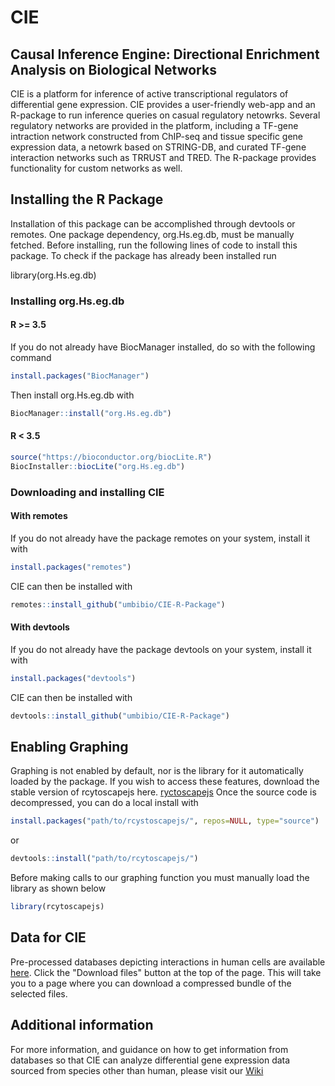 # CIE
## Causal Inference Engine: Directional Enrichment Analysis on Biological Networks

CIE is a platform for inference of active transcriptional regulators of differential gene expression. CIE provides a user-friendly web-app and an R-package to run inference queries on casual regulatory netowrks. Several regulatory networks are provided in the platform, including a TF-gene intraction network constructed from ChIP-seq and tissue specific gene expression data, a netowrk based on STRING-DB, and curated TF-gene interaction networks such as TRRUST and TRED. The R-package provides functionality for custom networks as well. 

## Installing the R Package

Installation of this package can be accomplished through devtools or remotes. One package dependency, org.Hs.eg.db, must be manually fetched.  Before installing, run the following lines of code to install this package.  To check if the package has already been installed run

library(org.Hs.eg.db)

### Installing org.Hs.eg.db

#### R >= 3.5
If you do not already have BiocManager installed, do so with the following command
```R
install.packages("BiocManager")
```
Then install org.Hs.eg.db with
```R
BiocManager::install("org.Hs.eg.db")
```

#### R < 3.5
```R
source("https://bioconductor.org/biocLite.R")
BiocInstaller::biocLite("org.Hs.eg.db")
```

### Downloading and installing CIE
#### With remotes
If you do not already have the package remotes on your system, install it with
```R
install.packages("remotes")
```
CIE can then be installed with
```R
remotes::install_github("umbibio/CIE-R-Package")
```
#### With devtools
If you do not already have the package devtools on your system, install it with
```R
install.packages("devtools")
```
CIE can then be installed with
```R
devtools::install_github("umbibio/CIE-R-Package")
```

## Enabling Graphing
Graphing is not enabled by default, nor is the library for it automatically loaded by the package.  If you wish to access these features, download the stable version of rcytoscapejs here.
[ryctoscapejs](https://github.com/cytoscape/cyjShiny/releases/tag/v0.0.7)
Once the source code is decompressed, you can do a local install with
```R
install.packages("path/to/rcystoscapejs/", repos=NULL, type="source")
```
or
```R
devtools::install("path/to/rcytoscapejs/")
```
Before making calls to our graphing function you must manually load the library as shown below
```R
library(rcytoscapejs)
```

## Data for CIE
Pre-processed databases depicting interactions in human cells are available [here](https://markov.math.umb.edu/app/cie).  Click the "Download files" button at the top of the page.  This will take you to a page where you can download a compressed bundle of the selected files.

## Additional information
For more information, and guidance on how to get information from databases so that CIE can analyze differential gene expression data sourced from species other than human, please visit our [Wiki](https://github.com/umbibio/CIE/wiki)
